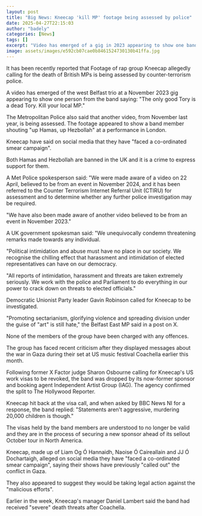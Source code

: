 ```yaml
---
layout: post
title: "Big News: Kneecap 'kill MP' footage being assessed by police"
date: 2025-04-27T22:15:03
author: "badely"
categories: [News]
tags: []
excerpt: "Video has emerged of a gig in 2023 appearing to show one band member saying - 'The only good Tory is a dead Tory.'"
image: assets/images/e592cb07cae0b8461524730130b41ffa.jpg
---
```


It has been recently reported that Footage of rap group Kneecap allegedly calling for the death of British MPs is being assessed by counter-terrorism police.

A video has emerged of the west Belfast trio at a November 2023 gig appearing to show one person from the band saying: "The only good Tory is a dead Tory. Kill your local MP."

The Metropolitan Police also said that another video, from November last year, is being assessed. The footage appeared to show a band member shouting "up Hamas, up Hezbollah" at a performance in London.

Kneecap have said on social media that they have "faced a co-ordinated smear campaign".

Both Hamas and Hezbollah are banned in the UK and it is a crime to express support for them.

A Met Police spokesperson said: "We were made aware of a video on 22 April, believed to be from an event in November 2024, and it has been referred to the Counter Terrorism Internet Referral Unit (CTIRU) for assessment and to determine whether any further police investigation may be required. 

"We have also been made aware of another video believed to be from an event in November 2023."

A UK government spokesman said: "We unequivocally condemn threatening remarks made towards any individual.

"Political intimidation and abuse must have no place in our society. We recognise the chilling effect that harassment and intimidation of elected representatives can have on our democracy.

"All reports of intimidation, harassment and threats are taken extremely seriously. We work with the police and Parliament to do everything in our power to crack down on threats to elected officials."

Democratic Unionist Party leader Gavin Robinson called for Kneecap to be investigated.

"Promoting sectarianism, glorifying violence and spreading division under the guise of "art" is still hate," the Belfast East MP said in a post on X.

None of the members of the group have been charged with any offences.

The group has faced recent criticism after they displayed messages about the war in Gaza during their set at US music festival Coachella earlier this month.

Following former X Factor judge Sharon Osbourne calling for Kneecap's US work visas to be revoked, the band was dropped by its now-former sponsor and booking agent Independent Artist Group (IAG). The agency confirmed the split to The Hollywood Reporter.

Kneecap hit back at the visa call, and when asked by BBC News NI for a response, the band replied: "Statements aren't aggressive, murdering 20,000 children is though."

The visas held by the band members are understood to no longer be valid and they are in the process of securing a new sponsor ahead of its sellout October tour in North America.

Kneecap, made up of Liam Og Ó Hannaidh, Naoise Ó Caireallain and JJ Ó Dochartaigh, alleged on social media they have "faced a co-ordinated smear campaign", saying their shows have previously "called out" the conflict in Gaza.

They also appeared to suggest they would be taking legal action against the "malicious efforts".

Earlier in the week, Kneecap's manager Daniel Lambert said the band had received "severe" death threats after Coachella.

